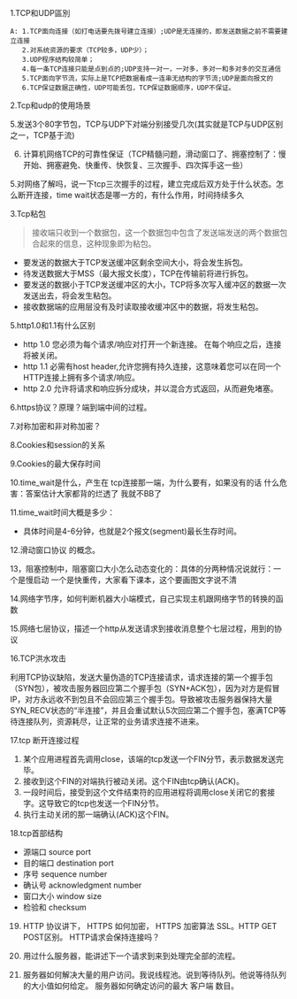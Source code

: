 
1.TCP和UDP區別

	A: 1.TCP面向连接（如打电话要先拨号建立连接）;UDP是无连接的，即发送数据之前不需要建立连接
	   2.对系统资源的要求（TCP较多，UDP少）；
	   3.UDP程序结构较简单；
	   4.每一条TCP连接只能是点到点的;UDP支持一对一，一对多，多对一和多对多的交互通信
	   5.TCP面向字节流，实际上是TCP把数据看成一连串无结构的字节流;UDP是面向报文的
	   6.TCP保证数据正确性，UDP可能丢包，TCP保证数据顺序，UDP不保证。

2.Tcp和udp的使用场景

5.发送3个80字节包，TCP与UDP下对端分别接受几次(其实就是TCP与UDP区别之一，TCP基于流)

6. 计算机网络TCP的可靠性保证（TCP精髓问题，滑动窗口了、拥塞控制了：慢开始、拥塞避免、快重传、快恢复、三次握手、四次挥手这一些）

5.对网络了解吗，说一下tcp三次握手的过程，建立完成后双方处于什么状态。怎么断开连接，time wait状态是哪一方的，有什么作用，时间持续多久



3.Tcp粘包
>接收端只收到一个数据包，这一个数据包中包含了发送端发送的两个数据包合起來的信息，这种现象即为粘包。
* 要发送的数据大于TCP发送缓冲区剩余空间大小，将会发生拆包。
* 待发送数据大于MSS（最大报文长度），TCP在传输前将进行拆包。
* 要发送的数据小于TCP发送缓冲区的大小，TCP将多次写入缓冲区的数据一次发送出去，将会发生粘包。
* 接收数据端的应用层没有及时读取接收缓冲区中的数据，将发生粘包。


5.http1.0和1.1有什么区别
* http 1.0 您必须为每个请求/响应对打开一个新连接。 在每个响应之后，连接将被关闭。
* http 1.1 必需有host header,允许您拥有持久连接，这意味着您可以在同一个HTTP连接上拥有多个请求/响应。
* http 2.0 允许将请求和响应拆分成块，并以混合方式返回，从而避免堵塞。

6.https协议？原理？端到端中间的过程。

7.对称加密和非对称加密？

8.Cookies和session的关系

9.Cookies的最大保存时间

10.time_wait是什么，产生在 tcp连接那一端，为什么要有，如果没有的话 什么危害：答案估计大家都背的烂透了 我就不BB了

11.time_wait时间大概是多少：
* 具体时间是4-6分钟，也就是2个报文(segment)最长生存时间。

12.滑动窗口协议 的概念。

13，阻塞控制中，阻塞窗口大小怎么动态变化的：具体的分两种情况说就行：一个是慢启动 一个是快重传，大家看下课本，这个要画图文字说不清

14.网络字节序，如何判断机器大小端模式，自己实现主机跟网络字节的转换的函数

15.网络七层协议，描述一个http从发送请求到接收消息整个七层过程，用到的协议

16.TCP洪水攻击

利用TCP协议缺陷，发送大量伪造的TCP连接请求，请求连接的第一个握手包（SYN包），被攻击服务器回应第二个握手包（SYN+ACK包），因为对方是假冒IP，对方永远收不到包且不会回应第三个握手包。导致被攻击服务器保持大量SYN_RECV状态的“半连接”，并且会重试默认5次回应第二个握手包，塞满TCP等待连接队列，资源耗尽，让正常的业务请求连接不进来。


17.tcp 断开连接过程
1. 某个应用进程首先调用close，该端的tcp发送一个FIN分节，表示数据发送完毕。
2. 接收到这个FIN的对端执行被动关闭。这个FIN由tcp确认(ACK)。
3. 一段时间后，接受到这个文件结束符的应用进程将调用close关闭它的套接字。这导致它的tcp也发送一个FIN分节。
4. 执行主动关闭的那一端确认(ACK)这个FIN。

18.tcp首部结构
* 源端口 source port
* 目的端口 destination port
* 序号 sequence number
* 确认号 acknowledgment number 
* 窗口大小 window size
* 检验和 checksum

19. HTTP 协议讲下， HTTPS 如何加密， HTTPS 加密算法 SSL。HTTP GET POST区别。 HTTP请求会保持连接吗？



20. 用过什么服务器，能讲述下一个请求到来到处理完全部的流程。

21. 服务器如何解决大量的用户访问。我说线程池。说到等待队列。他说等待队列的大小值如何给定。 服务器如何确定访问的最大 客户端 数目。


